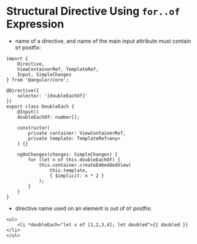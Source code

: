 # Structural Directive Using `for..of` Expression

* name of a directive, and name of the main input attribute must contain `Of` postfix:

```
import {
	Directive,
	ViewContainerRef, TemplateRef,
	Input, SimpleChanges
} from '@angular/core';

@Directive({
	selector: '[doubleEachOf]'
})
export class DoubleEach {
	@Input()
	doubleEachOf: number[];

	constructor(
		private container: ViewContainerRef,
		private template: TemplateRef<any>
	) {}

	ngOnChanges(changes: SimpleChanges) {
		for (let n of this.doubleEachOf) {
			this.container.createEmbeddedView(
				this.template,
				{ $implicit: n * 2 }
			);
		}
	}
}
```

* directive name used on an element is out of `Of` postfix:

```
<ul>
	<li *doubleEach="let x of [1,2,3,4]; let doubled">{{ doubled }}</li>
</ul>
```